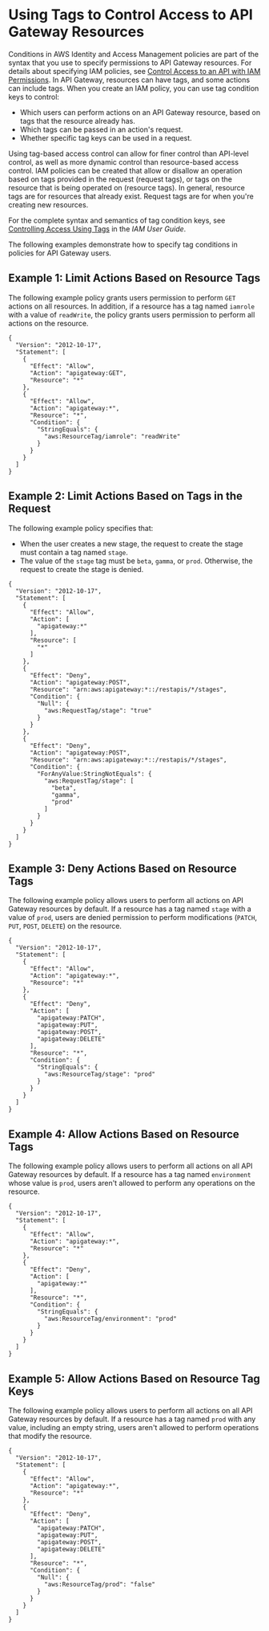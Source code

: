 # Using Tags to Control Access to API Gateway Resources<a name="apigateway-tagging-iam-policy"></a>

Conditions in AWS Identity and Access Management policies are part of the syntax that you use to specify permissions to API Gateway resources\. For details about specifying IAM policies, see [Control Access to an API with IAM Permissions](permissions.md)\. In API Gateway, resources can have tags, and some actions can include tags\. When you create an IAM policy, you can use tag condition keys to control:
+ Which users can perform actions on an API Gateway resource, based on tags that the resource already has\.
+ Which tags can be passed in an action's request\.
+ Whether specific tag keys can be used in a request\.

Using tag\-based access control can allow for finer control than API\-level control, as well as more dynamic control than resource\-based access control\. IAM policies can be created that allow or disallow an operation based on tags provided in the request \(request tags\), or tags on the resource that is being operated on \(resource tags\)\. In general, resource tags are for resources that already exist\. Request tags are for when you're creating new resources\.

For the complete syntax and semantics of tag condition keys, see [Controlling Access Using Tags](https://docs.aws.amazon.com/IAM/latest/UserGuide/access_tags.html) in the *IAM User Guide*\.

The following examples demonstrate how to specify tag conditions in policies for API Gateway users\.

## Example 1: Limit Actions Based on Resource Tags<a name="apigateway-tagging-iam-policy-example-1"></a>

The following example policy grants users permission to perform `GET` actions on all resources\. In addition, if a resource has a tag named `iamrole` with a value of `readWrite`, the policy grants users permission to perform all actions on the resource\.

```
{
  "Version": "2012-10-17",
  "Statement": [
    {
      "Effect": "Allow",
      "Action": "apigateway:GET",
      "Resource": "*"
    },
    {
      "Effect": "Allow",
      "Action": "apigateway:*",
      "Resource": "*",
      "Condition": {
        "StringEquals": {
          "aws:ResourceTag/iamrole": "readWrite"
        }
      }
    }
  ]
}
```

## Example 2: Limit Actions Based on Tags in the Request<a name="apigateway-tagging-iam-policy-example-2"></a>

The following example policy specifies that:
+ When the user creates a new stage, the request to create the stage must contain a tag named `stage`\.
+ The value of the `stage` tag must be `beta`, `gamma`, or `prod`\. Otherwise, the request to create the stage is denied\.

```
{
  "Version": "2012-10-17",
  "Statement": [
    {
      "Effect": "Allow",
      "Action": [
        "apigateway:*"
      ],
      "Resource": [
        "*"
      ]
    },
    {
      "Effect": "Deny",
      "Action": "apigateway:POST",
      "Resource": "arn:aws:apigateway:*::/restapis/*/stages",
      "Condition": {
        "Null": {
          "aws:RequestTag/stage": "true"
        }
      }
    },
    {
      "Effect": "Deny",
      "Action": "apigateway:POST",
      "Resource": "arn:aws:apigateway:*::/restapis/*/stages",
      "Condition": {
        "ForAnyValue:StringNotEquals": {
          "aws:RequestTag/stage": [
            "beta",
            "gamma",
            "prod"
          ]
        }
      }
    }
  ]
}
```

## Example 3: Deny Actions Based on Resource Tags<a name="apigateway-tagging-iam-policy-example-3"></a>

The following example policy allows users to perform all actions on API Gateway resources by default\. If a resource has a tag named `stage` with a value of `prod`, users are denied permission to perform modifications \(`PATCH`, `PUT`, `POST`, `DELETE`\) on the resource\.

```
{
  "Version": "2012-10-17",
  "Statement": [
    {
      "Effect": "Allow",
      "Action": "apigateway:*",
      "Resource": "*"
    },
    {
      "Effect": "Deny",
      "Action": [
        "apigateway:PATCH",
        "apigateway:PUT",
        "apigateway:POST",
        "apigateway:DELETE"
      ],
      "Resource": "*",
      "Condition": {
        "StringEquals": {
          "aws:ResourceTag/stage": "prod"
        }
      }
    }
  ]
}
```

## Example 4: Allow Actions Based on Resource Tags<a name="apigateway-tagging-iam-policy-example-4"></a>

The following example policy allows users to perform all actions on all API Gateway resources by default\. If a resource has a tag named `environment` whose value is `prod`, users aren't allowed to perform any operations on the resource\.

```
{
  "Version": "2012-10-17",
  "Statement": [
    {
      "Effect": "Allow",
      "Action": "apigateway:*",
      "Resource": "*"
    },
    {
      "Effect": "Deny",
      "Action": [
        "apigateway:*"
      ],
      "Resource": "*",
      "Condition": {
        "StringEquals": {
          "aws:ResourceTag/environment": "prod"
        }
      }
    }
  ]
}
```

## Example 5: Allow Actions Based on Resource Tag Keys<a name="apigateway-tagging-iam-policy-example-5"></a>

The following example policy allows users to perform all actions on all API Gateway resources by default\. If a resource has a tag named `prod` with any value, including an empty string, users aren't allowed to perform operations that modify the resource\.

```
{
  "Version": "2012-10-17",
  "Statement": [
    {
      "Effect": "Allow",
      "Action": "apigateway:*",
      "Resource": "*"
    },
    {
      "Effect": "Deny",
      "Action": [
        "apigateway:PATCH",
        "apigateway:PUT",
        "apigateway:POST",
        "apigateway:DELETE"
      ],
      "Resource": "*",
      "Condition": {
        "Null": {
          "aws:ResourceTag/prod": "false"
        }
      }
    }
  ]
}
```